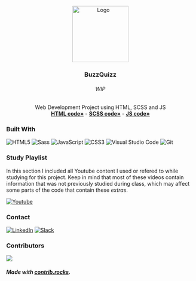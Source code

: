 <div id="top"></div>

<!-- PROJECT LOGO -->
<br />
<div align="center">
  <a href="https://github.com/NivaldoFarias/projeto6-buzzquizz">
    <img src="dist\img\buzzfeed-logo.png" alt="Logo" width="150">
  </a>

<h3 align="center">BuzzQuizz</h3>
  <h6 align="center">WIP</h6>
  <p align="center">
    Web Development Project using HTML, SCSS and JS
    <br />
    <a href="https://github.com/NivaldoFarias/projeto6-buzzquizz/blob/main/index.html"><strong>HTML code»</strong></a>
    -
    <a href="https://github.com/NivaldoFarias/projeto6-buzzquizz/blob/main/scss/main.scss"><strong>SCSS code»</strong></a>
    -
    <a href="https://github.com/NivaldoFarias/projeto6-buzzquizz/blob/main/js/script.js"><strong>JS code»</strong></a>
</div>

<!-- ABOUT THE PROJECT -->

<!-- ## Requirements
   - General
      - [x] Vanilla JS only
      - [x] Github public Repository
      - [x] Commit every requirement
   - Layout
      - [x] Mobile and Desktop mobile
   - Card Distribution
      - [x] Prompt user for number of cards
      - [x] Keep Prompt until input is a even number between 4 and 14
      - [x] Print cards randomly
   - Card Interaction
      - [x] Turn card on click
      - [x] If turned card is the first of a pair, keep card front-face up until next card is turned
      - [x] When second card is turned, thera are two options:
        - [x] If it is the first card's pair, both cards must stay turned until tha game has ended
        - [x] If it is not the pair, game must wait 1 second, then turn both cards down
      - [x] Use 3D animation for all cards flip
   - End of the game
      - [x] When all cards are matched, use alert() and show number of total flips
   - Bonus
     - [x] On-screen timer, stops at the end of the game
     - [x] After the game has ended, prompt user for reset -->

<!-- [![Product Name Screen Shot][product-screenshot]](https://example.com) -->

### Built With

![HTML5](https://img.shields.io/badge/html5-%23E34F26.svg?style=for-the-badge&logo=html5&logoColor=white)
![Sass](https://img.shields.io/badge/Sass-CC6699?style=for-the-badge&logo=sass&logoColor=white)
![JavaScript](https://img.shields.io/badge/JavaScript-F7DF1E?style=for-the-badge&logo=javascript&logoColor=black)
![CSS3](https://img.shields.io/badge/css3-%231572B6.svg?style=for-the-badge&logo=css3&logoColor=white)
![Visual Studio Code](https://img.shields.io/badge/Visual%20Studio%20Code-0078d7.svg?style=for-the-badge&logo=visual-studio-code&logoColor=white)
![Git](https://img.shields.io/badge/git-%23F05033.svg?style=for-the-badge&logo=git&logoColor=white)

<!-- Study Playlist -->

### Study Playlist

In this section I included all Youtube content I used or refered to while studying for this project. Keep in mind that most of these videos contain information that was not previously studied during class, which may affect some parts of the code that contain these _extras_.

<a href="https://youtube.com/playlist?list=PLoZj33I2-ANTWqU331l3ZGlZV8I7rr5ZN">![Youtube](https://img.shields.io/badge/YouTube-FF0000?style=for-the-badge&logo=youtube&logoColor=white)</a>

<!-- CONTACT -->

### Contact

[![LinkedIn][linkedin-shield]][linkedin-url]
[![Slack][slack-shield]][slack-url]

<!-- MARKDOWN LINKS & IMAGES -->
<!-- https://www.markdownguide.org/basic-syntax/#reference-style-links -->

[linkedin-shield]: https://img.shields.io/badge/-LinkedIn-black.svg?style=for-the-badge&logo=linkedin&colorB=blue
[linkedin-url]: https://www.linkedin.com/in/nivaldofarias/
[slack-shield]: https://img.shields.io/badge/Slack-4A154B?style=for-the-badge&logo=slack&logoColor=white
[slack-url]: https://driventurmas.slack.com/team/U02T6V2D8D8/

### Contributors

<a href="https://github.com/NivaldoFarias/projeto6-buzzquizz/graphs/contributors">
  <img src="https://contrib.rocks/image?repo=NivaldoFarias/projeto6-buzzquizz" />
</a>

##### Made with [contrib.rocks](https://contrib.rocks).
